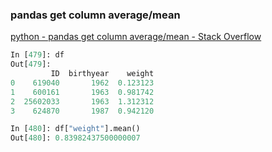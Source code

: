 ###  pandas get column average/mean


[python - pandas get column average/mean - Stack Overflow](https://stackoverflow.com/questions/31037298/pandas-get-column-average-mean "python - pandas get column average/mean - Stack Overflow")


 

```python
In [479]: df
Out[479]: 
         ID  birthyear    weight
0    619040       1962  0.123123
1    600161       1963  0.981742
2  25602033       1963  1.312312
3    624870       1987  0.942120

In [480]: df["weight"].mean()
Out[480]: 0.83982437500000007
```
